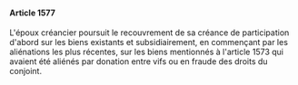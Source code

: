 #### Article 1577

L'époux créancier poursuit le recouvrement de sa créance de participation d'abord sur les biens existants et subsidiairement, en commençant par les aliénations les plus récentes, sur les biens mentionnés à l'article 1573 qui avaient été aliénés par donation entre vifs ou en fraude des droits du conjoint.

